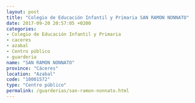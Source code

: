 ```yaml
---
layout: post
title: "Colegio de Educación Infantil y Primaria SAN RAMON NONNATO"
date: 2017-09-20 20:57:05 +0200
categories:
- Colegio de Educación Infantil y Primaria
- caceres
- azabal
- Centro público
- guarderia
name: "SAN RAMON NONNATO"
province: "Cáceres"
location: "Azabal"
code: "10001572"
type: "Centro público"
permalink: /guarderias/san-ramon-nonnato.html
---
```

